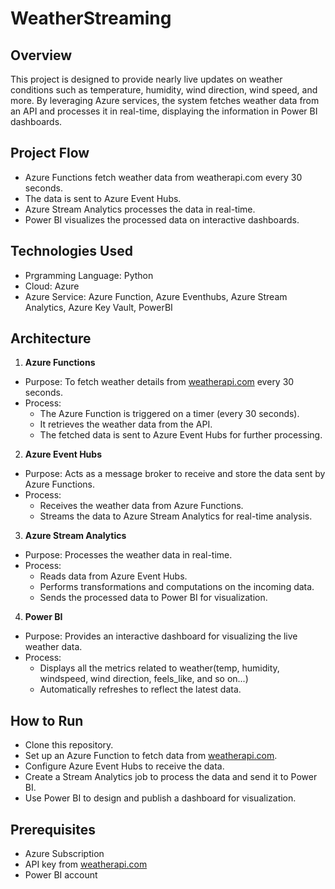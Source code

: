 # WeatherStreaming

## Overview
This project is designed to provide nearly live updates on weather conditions such as temperature, humidity, wind direction, wind speed, and more. By leveraging Azure services, the system fetches weather data from an API and processes it in real-time, displaying the information in Power BI dashboards.

## Project Flow
- Azure Functions fetch weather data from weatherapi.com every 30 seconds.
- The data is sent to Azure Event Hubs.
- Azure Stream Analytics processes the data in real-time.
- Power BI visualizes the processed data on interactive dashboards.

## Technologies Used
- Prgramming Language: Python
- Cloud: Azure
- Azure Service: Azure Function, Azure Eventhubs, Azure Stream Analytics, Azure Key Vault, PowerBI

## Architecture


1. **Azure Functions**
  - Purpose: To fetch weather details from [weatherapi.com](weatherapi.com) every 30 seconds.
  - Process:
      - The Azure Function is triggered on a timer (every 30 seconds).
      - It retrieves the weather data from the API.
      - The fetched data is sent to Azure Event Hubs for further processing.

2. **Azure Event Hubs**
  - Purpose: Acts as a message broker to receive and store the data sent by Azure Functions.
  - Process:
      - Receives the weather data from Azure Functions.
      - Streams the data to Azure Stream Analytics for real-time analysis.

3. **Azure Stream Analytics**
  - Purpose: Processes the weather data in real-time.
  - Process:
      - Reads data from Azure Event Hubs.
      - Performs transformations and computations on the incoming data.
      - Sends the processed data to Power BI for visualization.
        
4. **Power BI**
  - Purpose: Provides an interactive dashboard for visualizing the live weather data.
  - Process:
      - Displays all the metrics related to weather(temp, humidity, windspeed, wind direction, feels_like, and so on...)
      - Automatically refreshes to reflect the latest data.

## How to Run
- Clone this repository.
- Set up an Azure Function to fetch data from [weatherapi.com](weatherapi.com).
- Configure Azure Event Hubs to receive the data.
- Create a Stream Analytics job to process the data and send it to Power BI.
- Use Power BI to design and publish a dashboard for visualization.

## Prerequisites
- Azure Subscription
- API key from [weatherapi.com](weatherapi.com)
- Power BI account
